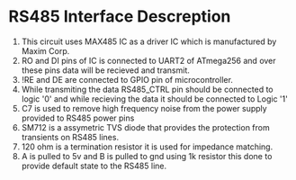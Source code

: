 # RS485 Interface Descreption

1. This circuit uses MAX485 IC as a driver IC which is manufactured by Maxim Corp.
2. RO and DI pins of IC is connected to UART2 of ATmega256 and over these pins data will be recieved and transmit.
3. !RE and DE are connected to GPIO pin of microcontroller.
4. While transmiting the data RS485_CTRL pin should be connected to logic '0' and while recieving the data it should be connected to Logic '1'
5. C7 is used to remove high frequency noise from the power supply provided to RS485 power pins
6. SM712 is a assymetric TVS diode that provides the protection from transients on RS485 lines.
7. 120 ohm is a termination resistor it is used for impedance matching.
8. A is pulled to 5v and B is pulled to gnd using 1k resistor this done to provide default state to the RS485 line.
